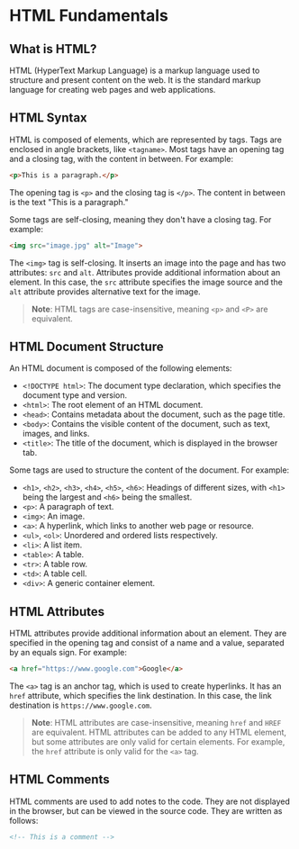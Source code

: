 # HTML Fundamentals

## What is HTML?

HTML (HyperText Markup Language) is a markup language used to structure and present content on the web. It is the standard markup language for creating web pages and web applications.


## HTML Syntax

HTML is composed of elements, which are represented by tags. Tags are enclosed in angle brackets, like `<tagname>`. Most tags have an opening tag and a closing tag, with the content in between. For example:

```html
<p>This is a paragraph.</p>
```

The opening tag is `<p>` and the closing tag is `</p>`. The content in between is the text "This is a paragraph."

Some tags are self-closing, meaning they don't have a closing tag. For example:

```html
<img src="image.jpg" alt="Image">
```

The `<img>` tag is self-closing. It inserts an image into the page and has two attributes: `src` and `alt`. Attributes provide additional information about an element. In this case, the `src` attribute specifies the image source and the `alt` attribute provides alternative text for the image.

> **Note**: HTML tags are case-insensitive, meaning `<p>` and `<P>` are equivalent.


## HTML Document Structure

An HTML document is composed of the following elements:

- `<!DOCTYPE html>`: The document type declaration, which specifies the document type and version.
- `<html>`: The root element of an HTML document.
- `<head>`: Contains metadata about the document, such as the page title.
- `<body>`: Contains the visible content of the document, such as text, images, and links.
- `<title>`: The title of the document, which is displayed in the browser tab.

Some tags are used to structure the content of the document. For example:
- `<h1>`, `<h2>`, `<h3>`, `<h4>`, `<h5>`, `<h6>`: Headings of different sizes, with `<h1>` being the largest and `<h6>` being the smallest.
- `<p>`: A paragraph of text.
- `<img>`: An image.
- `<a>`: A hyperlink, which links to another web page or resource.
- `<ul>`, `<ol>`: Unordered and ordered lists respectively.
- `<li>`: A list item.
- `<table>`: A table.
- `<tr>`: A table row.
- `<td>`: A table cell.
- `<div>`: A generic container element.


## HTML Attributes

HTML attributes provide additional information about an element. They are specified in the opening tag and consist of a name and a value, separated by an equals sign. For example:

```html
<a href="https://www.google.com">Google</a>
```

The `<a>` tag is an anchor tag, which is used to create hyperlinks. It has an `href` attribute, which specifies the link destination. In this case, the link destination is `https://www.google.com`.

> **Note**: HTML attributes are case-insensitive, meaning `href` and `HREF` are equivalent.
HTML attributes can be added to any HTML element, but some attributes are only valid for certain elements. For example, the `href` attribute is only valid for the `<a>` tag.


## HTML Comments

HTML comments are used to add notes to the code. They are not displayed in the browser, but can be viewed in the source code. They are written as follows:

```html
<!-- This is a comment -->
```

